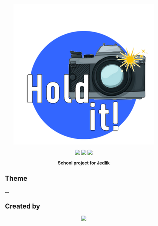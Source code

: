 <div align="center">
<img src="https://raw.githubusercontent.com/farkaslevente/HoldIt/master/HoldItLogo.png" width="450"/> 


<a href="https://www.mysql.com/"><img src="https://simpleicons.org/icons/mysql.svg" width=60></a>
<a href="https://dotnet.microsoft.com/en-us/apps/maui"><img src="https://simpleicons.org/icons/dotnet.svg" width=60></a>
<a href="https://nodejs.org/en"><img src="https://simpleicons.org/icons/nodedotjs.svg" width=60></a>


**School project for <a href="https://jedlik.eu">Jedlik</a>**
</div>

## Theme

__

## Created by

<div align="center">
<a href="https://github.com/farkaslevente"><img src="https://avatars.githubusercontent.com/u/62425103?v=4" width="100"></a>
</div>


